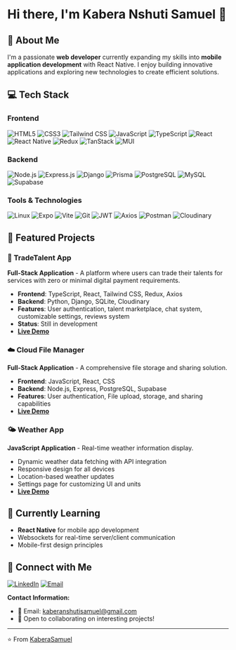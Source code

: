 # Hi there, I'm Kabera Nshuti Samuel 👋

## 🚀 About Me

I'm a passionate **web developer** currently expanding my skills into **mobile application development** with React Native. I enjoy building innovative applications and exploring new technologies to create efficient solutions.

## 💻 Tech Stack

### Frontend

![HTML5](https://img.shields.io/badge/HTML5-E34F26?style=for-the-badge&logo=html5&logoColor=white)
![CSS3](https://img.shields.io/badge/CSS3-1572B6?style=for-the-badge&logo=css3&logoColor=white)
![Tailwind CSS](https://img.shields.io/badge/Tailwind_CSS-38B2AC?style=for-the-badge&logo=tailwind-css&logoColor=white)
![JavaScript](https://img.shields.io/badge/JavaScript-F7DF1E?style=for-the-badge&logo=javascript&logoColor=black)
![TypeScript](https://img.shields.io/badge/TypeScript-007ACC?style=for-the-badge&logo=typescript&logoColor=white)
![React](https://img.shields.io/badge/React-20232A?style=for-the-badge&logo=react&logoColor=61DAFB)
![React Native](https://img.shields.io/badge/React_Native-20232A?style=for-the-badge&logo=react&logoColor=61DAFB)
![Redux](https://img.shields.io/badge/Redux-593D88?style=for-the-badge&logo=redux&logoColor=white)
![TanStack](https://img.shields.io/badge/TanStack_Query-FF4154?style=for-the-badge&logo=reactquery&logoColor=white)
![MUI](https://img.shields.io/badge/MUI-007FFF?style=for-the-badge&logo=mui&logoColor=white)

### Backend

![Node.js](https://img.shields.io/badge/Node.js-43853D?style=for-the-badge&logo=node.js&logoColor=white)
![Express.js](https://img.shields.io/badge/Express.js-404D59?style=for-the-badge&logo=express&logoColor=white)
![Django](https://img.shields.io/badge/Django-092E20?style=for-the-badge&logo=django&logoColor=white)
![Prisma](https://img.shields.io/badge/Prisma-3982CE?style=for-the-badge&logo=Prisma&logoColor=white)
![PostgreSQL](https://img.shields.io/badge/PostgreSQL-316192?style=for-the-badge&logo=postgresql&logoColor=white)
![MySQL](https://img.shields.io/badge/MySQL-00000F?style=for-the-badge&logo=mysql&logoColor=white)
![Supabase](https://img.shields.io/badge/Supabase-3ECF8E?style=for-the-badge&logo=supabase&logoColor=white)

### Tools & Technologies

![Linux](https://img.shields.io/badge/Linux-FCC624?style=for-the-badge&logo=linux&logoColor=black)
![Expo](https://img.shields.io/badge/Expo-1C1E24?style=for-the-badge&logo=expo&logoColor=#D04A37)
![Vite](https://img.shields.io/badge/Vite-646CFF?style=for-the-badge&logo=vite&logoColor=white)
![Git](https://img.shields.io/badge/Git-F05032?style=for-the-badge&logo=git&logoColor=white)
![JWT](https://img.shields.io/badge/JWT-black?style=for-the-badge&logo=JSON%20web%20tokens)
![Axios](https://img.shields.io/badge/Axios-5A29E4?style=for-the-badge&logo=axios&logoColor=white)
![Postman](https://img.shields.io/badge/Postman-FF6C37?style=for-the-badge&logo=postman&logoColor=white)
![Cloudinary](https://img.shields.io/badge/Cloudinary-3448C5?style=for-the-badge&logo=cloudinary&logoColor=white)

## 🌟 Featured Projects

### 🔄 TradeTalent App

**Full-Stack Application** - A platform where users can trade their talents for services with zero or minimal digital payment requirements.

- **Frontend**: TypeScript, React, Tailwind CSS, Redux, Axios
- **Backend**: Python, Django, SQLite, Cloudinary
- **Features**: User authentication, talent marketplace, chat system, customizable settings, reviews system
- **Status**: Still in development
- **[Live Demo](https://tradetalent-app-frontend-bktj-hpthv1pz4.vercel.app)**

### ☁️ Cloud File Manager

**Full-Stack Application** - A comprehensive file storage and sharing solution.

- **Frontend**: JavaScript, React, CSS
- **Backend**: Node.js, Express, PostgreSQL, Supabase
- **Features**: User authentication, File upload, storage, and sharing capabilities
- **[Live Demo](https://file-uploader-1cpl.onrender.com/)**

### 🌤️ Weather App

**JavaScript Application** - Real-time weather information display.

- Dynamic weather data fetching with API integration
- Responsive design for all devices
- Location-based weather updates
- Settings page for customizing UI and units
- **[Live Demo](https://kaberasamuel.github.io/Weather-App/html/welcome.html)**

## 🌱 Currently Learning

- **React Native** for mobile app development
- Websockets for real-time server/client communication
- Mobile-first design principles

## 🔗 Connect with Me

[![LinkedIn](https://img.shields.io/badge/LinkedIn-0077B5?style=for-the-badge&logo=linkedin&logoColor=white)](https://www.linkedin.com/in/kabera-nshuti-samuel-b577ab271/)
[![Email](https://img.shields.io/badge/Email-D14836?style=for-the-badge&logo=gmail&logoColor=white)](mailto:kaberanshutisamuel@gmail.com)

**Contact Information:**

- 📧 Email: kaberanshutisamuel@gmail.com
- 💼 Open to collaborating on interesting projects!

---

⭐️ From [KaberaSamuel](https://github.com/kaberasamuel)
